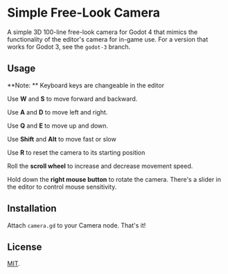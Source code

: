 # Simple Free-Look Camera
A simple 3D 100-line free-look camera for Godot 4 that mimics the functionality of the editor's camera for in-game use. For a version that works for Godot 3, see the `godot-3` branch.
## Usage
**Note: ** Keyboard keys are changeable in the editor

Use **W** and **S** to move forward and backward.

Use **A** and **D** to move left and right.

Use **Q** and **E** to move up and down.

Use **Shift** and **Alt** to move fast or slow

Use **R** to reset the camera to its starting position

Roll the **scroll wheel** to increase and decrease movement speed.

Hold down the **right mouse button** to rotate the camera.
There's a slider in the editor to control mouse sensitivity.

## Installation
Attach `camera.gd` to your Camera node. That's it!

## License
[MIT](https://opensource.org/licenses/MIT).

